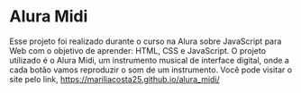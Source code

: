 # Alura Midi
Esse projeto foi realizado durante o curso na Alura sobre JavaScript para Web com o objetivo de aprender: HTML, CSS e JavaScript.
O projeto utilizado é o Alura Midi, um instrumento musical de interface digital, onde a cada botão vamos reproduzir o som de um instrumento.
Você pode visitar o site pelo link, https://mariliacosta25.github.io/alura_midi/
